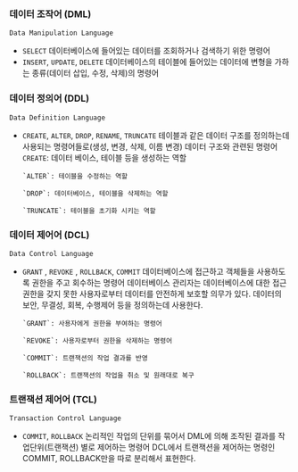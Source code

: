 ### 데이터 조작어 (DML)

`Data Manipulation Language`

- `SELECT`
  데이터베이스에 들어있는 데이터를 조회하거나 검색하기 위한 명령어
- `INSERT`, `UPDATE`, `DELETE`
  데이터베이스의 테이블에 들어있는 데이터에 변형을 가하는 종류(데이터 삽입, 수정, 삭제)의 명령어

### 데이터 정의어 (DDL)

`Data Definition Language`

- `CREATE`, `ALTER`, `DROP`, `RENAME`, `TRUNCATE`
  테이블과 같은 데이터 구조를 정의하는데 사용되는 명령어들로(생성, 변경, 삭제, 이름 변경) 데이터 구조와 관련된 명령어
  `CREATE`: 데이터 베이스, 테이블 등을 생성하는 역할

      `ALTER`: 테이블을 수정하는 역할

      `DROP`: 데이터베이스, 테이블을 삭제하는 역할

      `TRUNCATE`: 테이블을 초기화 시키는 역할

### 데이터 제어어 (DCL)

`Data Control Language`

- `GRANT` , `REVOKE` , `ROLLBACK`, `COMMIT`
  데이터베이스에 접근하고 객체들을 사용하도록 권한을 주고 회수하는 명령어
  데이터베이스 관리자는 데이터베이스에 대한 접근 권한을 갖지 못한 사용자로부터 데이터를 안전하게 보호할 의무가 있다. 데이터의 보안, 무결성, 회복, 수행제어 등을 정의하는데 사용한다.

      `GRANT`: 사용자에게 권한을 부여하는 명령어

      `REVOKE`: 사용자로부터 권한을 삭제하는 명령어

      `COMMIT`: 트랜잭션의 작업 결과를 반영

      `ROLLBACK`: 트랜잭션의 작업을 취소 및 원래대로 복구

### 트랜잭션 제어어 (TCL)

`Transaction Control Language`

- `COMMIT`, `ROLLBACK`
  논리적인 작업의 단위를 묶어서 DML에 의해 조작된 결과를 작업단위(트랜잭션) 별로 제어하는 명령어
  DCL에서 트랜잭션을 제어하는 명령인 COMMIT, ROLLBACK만을 따로 분리해서 표현한다.
